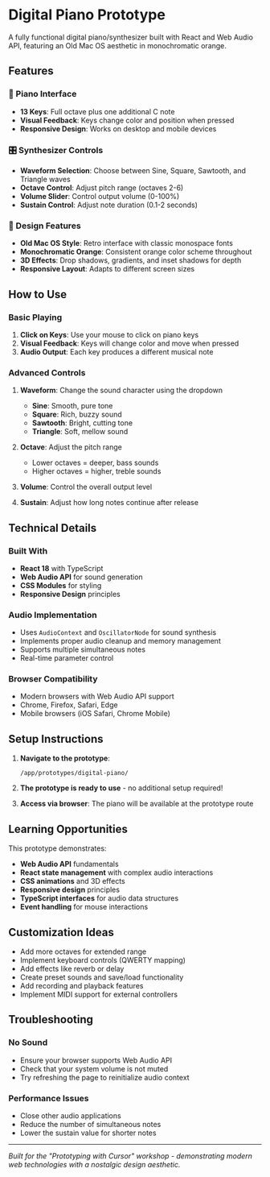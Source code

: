 # Digital Piano Prototype

A fully functional digital piano/synthesizer built with React and Web Audio API, featuring an Old Mac OS aesthetic in monochromatic orange.

## Features

### 🎹 Piano Interface
- **13 Keys**: Full octave plus one additional C note
- **Visual Feedback**: Keys change color and position when pressed
- **Responsive Design**: Works on desktop and mobile devices

### 🎛️ Synthesizer Controls
- **Waveform Selection**: Choose between Sine, Square, Sawtooth, and Triangle waves
- **Octave Control**: Adjust pitch range (octaves 2-6)
- **Volume Slider**: Control output volume (0-100%)
- **Sustain Control**: Adjust note duration (0.1-2 seconds)

### 🎨 Design Features
- **Old Mac OS Style**: Retro interface with classic monospace fonts
- **Monochromatic Orange**: Consistent orange color scheme throughout
- **3D Effects**: Drop shadows, gradients, and inset shadows for depth
- **Responsive Layout**: Adapts to different screen sizes

## How to Use

### Basic Playing
1. **Click on Keys**: Use your mouse to click on piano keys
2. **Visual Feedback**: Keys will change color and move when pressed
3. **Audio Output**: Each key produces a different musical note

### Advanced Controls
1. **Waveform**: Change the sound character using the dropdown
   - **Sine**: Smooth, pure tone
   - **Square**: Rich, buzzy sound
   - **Sawtooth**: Bright, cutting tone
   - **Triangle**: Soft, mellow sound

2. **Octave**: Adjust the pitch range
   - Lower octaves = deeper, bass sounds
   - Higher octaves = higher, treble sounds

3. **Volume**: Control the overall output level
4. **Sustain**: Adjust how long notes continue after release

## Technical Details

### Built With
- **React 18** with TypeScript
- **Web Audio API** for sound generation
- **CSS Modules** for styling
- **Responsive Design** principles

### Audio Implementation
- Uses `AudioContext` and `OscillatorNode` for sound synthesis
- Implements proper audio cleanup and memory management
- Supports multiple simultaneous notes
- Real-time parameter control

### Browser Compatibility
- Modern browsers with Web Audio API support
- Chrome, Firefox, Safari, Edge
- Mobile browsers (iOS Safari, Chrome Mobile)

## Setup Instructions

1. **Navigate to the prototype**:
   ```
   /app/prototypes/digital-piano/
   ```

2. **The prototype is ready to use** - no additional setup required!

3. **Access via browser**: The piano will be available at the prototype route

## Learning Opportunities

This prototype demonstrates:
- **Web Audio API** fundamentals
- **React state management** with complex audio interactions
- **CSS animations** and 3D effects
- **Responsive design** principles
- **TypeScript interfaces** for audio data structures
- **Event handling** for mouse interactions

## Customization Ideas

- Add more octaves for extended range
- Implement keyboard controls (QWERTY mapping)
- Add effects like reverb or delay
- Create preset sounds and save/load functionality
- Add recording and playback features
- Implement MIDI support for external controllers

## Troubleshooting

### No Sound
- Ensure your browser supports Web Audio API
- Check that your system volume is not muted
- Try refreshing the page to reinitialize audio context

### Performance Issues
- Close other audio applications
- Reduce the number of simultaneous notes
- Lower the sustain value for shorter notes

---

*Built for the "Prototyping with Cursor" workshop - demonstrating modern web technologies with a nostalgic design aesthetic.*
